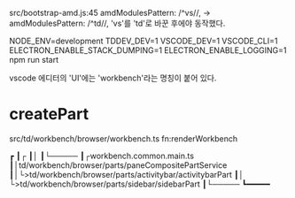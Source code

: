 src/bootstrap-amd.js:45
amdModulesPattern: /^vs\//, -> amdModulesPattern: /^td\//,
'vs'를 'td'로 바꾼 후에야 동작했다.


NODE_ENV=development TDDEV_DEV=1 VSCODE_DEV=1 VSCODE_CLI=1 ELECTRON_ENABLE_STACK_DUMPING=1 ELECTRON_ENABLE_LOGGING=1 npm run start


vscode 에디터의 'UI'에는 'workbench'라는 명칭이 붙어 있다.

# createPart
src/td/workbench/browser/workbench.ts
fn:renderWorkbench





┏
┃┌
┃│
┃└─────
┃┌workbench.common.main.ts
┃│td/workbench/browser/parts/paneCompositePartService
┃│└>td/workbench/browser/parts/activitybar/activitybarPart
┃│  └>td/workbench/browser/parts/sidebar/sidebarPart
┃└─────
┗━━━━━




